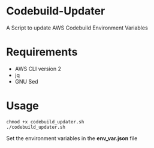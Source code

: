# Codebuild-Updater
A Script to update AWS Codebuild Environment Variables

# Requirements
- AWS CLI version 2
- jq
- GNU Sed

# Usage
```
chmod +x codebuild_updater.sh
./codebuild_updater.sh
```
Set the environment variables in the **env_var.json** file
